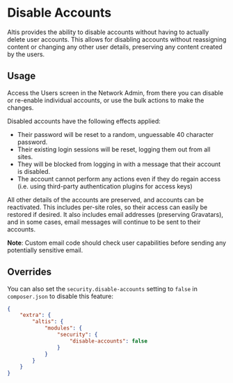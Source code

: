 # Disable Accounts

Altis provides the ability to disable accounts without having to actually delete user accounts. This allows for disabling accounts without reassigning content or changing any other user details, preserving any content created by the users.

## Usage

Access the Users screen in the Network Admin, from there you can disable or re-enable individual accounts, or use the bulk actions to make the changes.

Disabled accounts have the following effects applied:

* Their password will be reset to a random, unguessable 40 character password.
* Their existing login sessions will be reset, logging them out from all sites.
* They will be blocked from logging in with a message that their account is disabled.
* The account cannot perform any actions even if they do regain access (i.e. using third-party authentication plugins for access keys)

All other details of the accounts are preserved, and accounts can be reactivated. This includes per-site roles, so their access can easily be restored if desired. It also includes email addresses (preserving Gravatars), and in some cases, email messages will continue to be sent to their accounts. 

**Note**: Custom email code should check user capabilities before sending any potentially sensitive email.

## Overrides

You can also set the `security.disable-accounts` setting to `false` in `composer.json` to disable this feature:

```json
{
	"extra": {
		"altis": {
			"modules": {
				"security": {
					"disable-accounts": false
				}
			}
		}
	}
}
```
